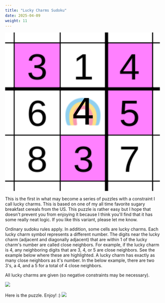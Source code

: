 ```yaml
---
title: "Lucky Charms Sudoku"
date: 2025-04-09
weight: 11
---
```

<img src="featured.png" alt="Puzzle Image">


<p>This is the first in what may become a series of puzzles with a constraint I call lucky charms. This is based on one of my all time favorite sugary breakfast cereals from the US. This puzzle is rather easy but I hope that doesn't prevent you from enjoying it because I think you'll find that it has some really neat logic. If you like this variant, please let me know. </p>
<p>Ordinary sudoku rules apply. In addition, some cells are lucky charms. Each lucky charm symbol represents a different number. The digits near the lucky charm (adjacent and diagonally adjacent) that are within 1 of the lucky charm's number are called close neighbors. For example, if the lucky charm is 4, any neighboring digits that are 3, 4, or 5 are close neighbors. See the example below where these are highlighted. A lucky charm has exactly as many close neighbors as it's number. In the below example, there are two 3's, a 4, and a 5 for a total of 4 close neighbors.

All lucky charms are given (so negative constraints may be necessary).

<img src="/Dateien/bild.php?data=8b8fd452-7364-30303033594e2d31"/>
</p>
<p>Here is the puzzle. Enjoy! :)
<img src="/Dateien/bild.php?data=b8c7b090-7365-30303033594e2d32"/>
</p>
